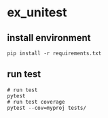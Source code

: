 # ex_unitest

## install environment

```shell
pip install -r requirements.txt
```

## run test
```shell
# run test
pytest
# run test coverage
pytest --cov=myproj tests/
```
